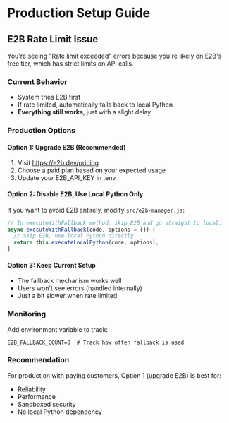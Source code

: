 # Production Setup Guide

## E2B Rate Limit Issue

You're seeing "Rate limit exceeded" errors because you're likely on E2B's free tier, which has strict limits on API calls.

### Current Behavior
- System tries E2B first
- If rate limited, automatically falls back to local Python
- **Everything still works**, just with a slight delay

### Production Options

#### Option 1: Upgrade E2B (Recommended)
1. Visit https://e2b.dev/pricing
2. Choose a paid plan based on your expected usage
3. Update your E2B_API_KEY in .env

#### Option 2: Disable E2B, Use Local Python Only
If you want to avoid E2B entirely, modify `src/e2b-manager.js`:

```javascript
// In executeWithFallback method, skip E2B and go straight to local:
async executeWithFallback(code, options = {}) {
  // Skip E2B, use local Python directly
  return this.executeLocalPython(code, options);
}
```

#### Option 3: Keep Current Setup
- The fallback mechanism works well
- Users won't see errors (handled internally)
- Just a bit slower when rate limited

### Monitoring
Add environment variable to track:
```
E2B_FALLBACK_COUNT=0  # Track how often fallback is used
```

### Recommendation
For production with paying customers, Option 1 (upgrade E2B) is best for:
- Reliability
- Performance  
- Sandboxed security
- No local Python dependency